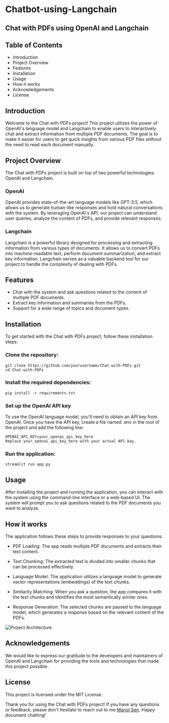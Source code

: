 # Chatbot-using-Langchain

## Chat with PDFs using OpenAI and Langchain


## Table of Contents
- Introduction
- Project Overview
- Features
- Installation
- Usage
- How it works
- Acknowledgements
- License

## Introduction
Welcome to the Chat with PDFs project! This project utilizes the power of OpenAI's language model and Langchain to enable users to interactively chat and extract information from multiple PDF documents. The goal is to make it easier for users to get quick insights from various PDF files without the need to read each document manually.

## Project Overview
The Chat with PDFs project is built on top of two powerful technologies: OpenAI and Langchain.

### OpenAI
OpenAI provides state-of-the-art language models like GPT-3.5, which allows us to generate human-like responses and hold natural conversations with the system. By leveraging OpenAI's API, our project can understand user queries, analyze the content of PDFs, and provide relevant responses.

### Langchain
Langchain is a powerful library designed for processing and extracting information from various types of documents. It allows us to convert PDFs into machine-readable text, perform document summarization, and extract key information. Langchain serves as a valuable backend tool for our project to handle the complexity of dealing with PDFs.

## Features
- Chat with the system and ask questions related to the content of multiple PDF documents.
- Extract key information and summaries from the PDFs.
- Support for a wide range of topics and document types.

## Installation
To get started with the Chat with PDFs project, follow these installation steps:

### Clone the repository:
```
git clone https://github.com/yourusername/Chat-with-PDFs.git
cd Chat-with-PDFs
```
### Install the required dependencies:
```
pip install -r requirements.txt
```
### Set up the OpenAI API key
To use the OpenAI language model, you'll need to obtain an API key from OpenAI. Once you have the API key, create a file named .env in the root of the project and add the following line:
```
OPENAI_API_KEY=your_openai_api_key_here
Replace your_openai_api_key_here with your actual API key.
```

### Run the application:
```
streamlit run app.py
```

## Usage
After installing the project and running the application, you can interact with the system using the command-line interface or a web-based UI. The system will prompt you to ask questions related to the PDF documents you want to analyze.

## How it works
The application follows these steps to provide responses to your questions:

- PDF Loading: The app reads multiple PDF documents and extracts their text content.

- Text Chunking: The extracted text is divided into smaller chunks that can be processed effectively.

- Language Model: The application utilizes a language model to generate vector representations (embeddings) of the text chunks.

- Similarity Matching: When you ask a question, the app compares it with the text chunks and identifies the most semantically similar ones.

- Response Generation: The selected chunks are passed to the language model, which generates a response based on the relevant content of the PDFs.

![Project Architecture](https://github.com/Sakalya100/Chatbot-using-Langchain/assets/70064084/ef84a6ae-63c1-41d7-8cf0-78c2c7e9447f)



## Acknowledgements
We would like to express our gratitude to the developers and maintainers of OpenAI and Langchain for providing the tools and technologies that made this project possible.

## License
This project is licensed under the MIT License.

Thank you for using the Chat with PDFs project! If you have any questions or feedback, please don't hesitate to reach out to me [Manoj Sen](https://github.com/Manoj-Sen). Happy document chatting!

